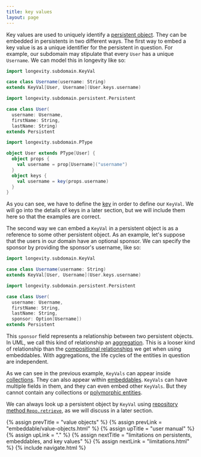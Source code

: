 ```yaml
---
title: key values
layout: page
---
```


Key values are used to uniquely identify a [persistent
object](persistent). They can be embedded in persistents in two
different ways. The first way to embed a key value is as a unique
identifier for the persistent in question. For example, our subdomain
may stipulate that every `User` has a unique `Username`. We can model
this in longevity like so:

```scala
import longevity.subdomain.KeyVal

case class Username(username: String)
extends KeyVal[User, Username](User.keys.username)

import longevity.subdomain.persistent.Persistent

case class User(
  username: Username,
  firstName: String,
  lastName: String)
extends Persistent

import longevity.subdomain.PType

object User extends PType[User] {
  object props {
    val username = prop[Username]("username")
  }
  object keys {
    val username = key(props.username)
  }
}
```

As you can see, we have to define the [key](ptype/keys.html) in order
to define our `KeyVal`. We will go into the details of keys in a later
section, but we will include them here so that the examples are
correct.

The second way we can embed a `KeyVal` in a persistent object is as a
reference to some other persistent object. As an example, let's
suppose that the users in our domain have an optional sponsor. We can
specify the sponsor by providing the sponsor's username, like so:

```scala
import longevity.subdomain.KeyVal

case class Username(username: String)
extends KeyVal[User, Username](User.keys.username)

import longevity.subdomain.persistent.Persistent

case class User(
  username: Username,
  firstName: String,
  lastName: String,
  sponsor: Option[Username])
extends Persistent
```

This `sponsor` field represents a relationship between two persistent
objects. In UML, we call this kind of relationship an
[aggregation](http://aviadezra.blogspot.com/2009/05/uml-association-aggregation-composition.html). This
is a looser kind of relationship than the [compositional
relationships](embeddable/entities.html) we get when using
embeddables. With aggregations, the life cycles of the entities in
question are independent.

As we can see in the previous example, `KeyVals` can appear inside
[collections](collections.html). They can also appear within
[embeddables](embeddable). `KeyVals` can have multiple fields in
them, and they can even embed other `KeyVals`. But they cannot contain
any collections or [polymorphic entities](poly).

We can always look up a persistent object by `KeyVal` using
[repository method `Repo.retrieve`](repo/retrieve.html), as we
will discuss in a later section.

{% assign prevTitle = "value objects" %}
{% assign prevLink = "embeddable/value-objects.html" %}
{% assign upTitle = "user manual" %}
{% assign upLink = "." %}
{% assign nextTitle = "limitations on persistents, embeddables, and key values" %}
{% assign nextLink = "limitations.html" %}
{% include navigate.html %}
